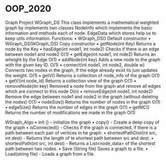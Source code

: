 # OOP_2020
Graph Project
WGraph_DS
This class implements a mathematical weighted graph by implements two classes
NodeInfo which implements the basic information and methods each of node.
EdgeData which stores help us to keep utils information.
Functions:
•	WGraph_DS()  Default constructor
•	WGraph_DS(WGraph_DS)  Copy constructor
•	getNode(int Key)  Returns a node by the Key
•	hasEdge(int node1, int node2)  Checks if there is an edge between node1 and node2  O(1)
•	getEdge(int node1, int nide2)  Returns an wheight by the Edge  O(1)
•	addNode(int key)  Adds a new node to the graph with the given key ID.  O(1)
•	connect(int node1, int node2, double w)  Connects two nodes in the graph, If the edge already exist its just updates the weight.  O(1)
•	getV()  Returns a collection of node_info of the graph  O(1)
•	getV(int node_id)  Returns a collection view of the graph  O(1)
•	removeNode(itn key)  Removed a node from the graph and remove all edges which are connect to this node  O(n)
•	removeEdge(int node1, int node2)  Remove the edge between node1 and node2 in the graph (without deleting the nodes)  O(1)
•	nodeSize()  Returns the number of nodes in the graph  O(1)
•	edgeSize()  Returns the number of edges in the graph  O(1)
•	getMC()  Returns the number of modifications we made in the graph  O(1)


WGraph_Algo
•	init () – initialize the graph
•	 copy() - Create a deep copy of the graph
•	isConnected() - Checks if the graph is connected, if there is a path between each pair of vertices in he graph.
•	shortestPathDist(int src, int dest) - Returns the length of te shortest path between src and dest.
•	shortestPath(int src, int dest)  - Returns a List<node_data> of the shortest path between two nodes.
•	Save (String file)  Saves a graph to a file.
•	Load(string file) - Loads a graph from a file.
